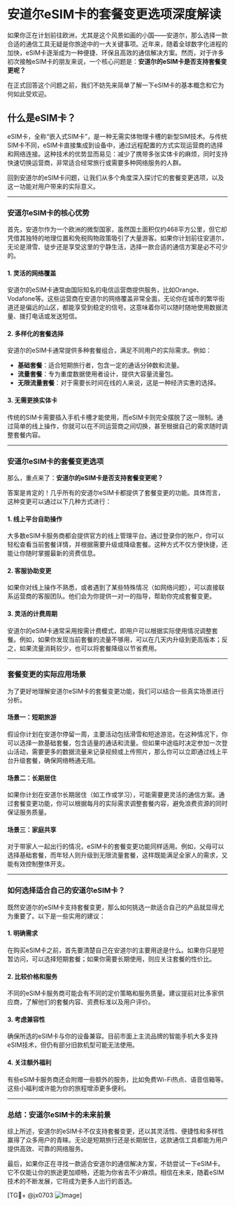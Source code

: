 # 安道尔eSIM卡的套餐变更选项深度解读

如果你正在计划前往欧洲，尤其是这个风景如画的小国——安道尔，那么选择一款合适的通信工具无疑是你旅途中的一大关键事项。近年来，随着全球数字化进程的加快，eSIM卡逐渐成为一种便捷、环保且高效的通信解决方案。然而，对于许多初次接触eSIM卡的朋友来说，一个核心问题是：**安道尔的eSIM卡是否支持套餐变更呢？**

在正式回答这个问题之前，我们不妨先来简单了解一下eSIM卡的基本概念和它为何如此受欢迎。

## 什么是eSIM卡？

eSIM卡，全称“嵌入式SIM卡”，是一种无需实体物理卡槽的新型SIM技术。与传统SIM卡不同，eSIM卡直接集成到设备中，通过远程配置的方式实现运营商的选择和网络连接。这种技术的优势显而易见：减少了携带多张实体卡的麻烦，同时支持快速切换运营商，非常适合经常旅行或需要多种网络服务的人群。

回到安道尔的eSIM卡问题，让我们从多个角度深入探讨它的套餐变更选项，以及这一功能对用户带来的实际意义。

---

### 安道尔eSIM卡的核心优势

首先，安道尔作为一个欧洲的微型国家，虽然国土面积仅约468平方公里，但它却凭借其独特的地理位置和免税购物政策吸引了大量游客。如果你计划前往安道尔，无论是滑雪、徒步还是享受这里的宁静生活，选择一款合适的通信方案是必不可少的。

#### 1. **灵活的网络覆盖**
安道尔的eSIM卡通常由国际知名的电信运营商提供服务，比如Orange、Vodafone等。这些运营商在安道尔的网络覆盖非常全面，无论你在城市的繁华街道还是偏远的山区，都能享受到稳定的信号。这意味着你可以随时随地使用数据流量、拨打电话或发送短信。

#### 2. **多样化的套餐选择**
安道尔的eSIM卡通常提供多种套餐组合，满足不同用户的实际需求。例如：
- **基础套餐**：适合短期旅行者，包含一定的通话分钟数和流量。
- **流量套餐**：专为重度数据使用者设计，提供大容量流量包。
- **无限流量套餐**：对于需要长时间在线的人来说，这是一种经济实惠的选择。

#### 3. **无需更换实体卡**
传统的SIM卡需要插入手机卡槽才能使用，而eSIM卡则完全摆脱了这一限制。通过简单的线上操作，你就可以在不同运营商之间切换，甚至根据自己的需求随时调整套餐内容。

---

### 安道尔eSIM卡的套餐变更选项

那么，重点来了：**安道尔的eSIM卡是否支持套餐变更呢？**

答案是肯定的！几乎所有的安道尔eSIM卡都提供了套餐变更的功能。具体而言，这种变更可以通过以下几种方式进行：

#### 1. **线上平台自助操作**
大多数eSIM卡服务商都会提供官方的线上管理平台。通过登录你的账户，你可以轻松查看当前套餐详情，并根据需要升级或降级套餐。这种方式不仅方便快捷，还能让你随时掌握最新的资费信息。

#### 2. **客服协助变更**
如果你对线上操作不熟悉，或者遇到了某些特殊情况（如网络问题），可以直接联系运营商的客服团队。他们会为你提供一对一的指导，帮助你完成套餐变更。

#### 3. **灵活的计费周期**
安道尔的eSIM卡通常采用按需计费模式，即用户可以根据实际使用情况调整套餐。例如，如果你发现当前套餐的流量不够用，可以在几天内升级到更高版本；反之，如果流量消耗较少，也可以将套餐降级以节省费用。

---

### 套餐变更的实际应用场景

为了更好地理解安道尔eSIM卡的套餐变更功能，我们可以结合一些真实场景进行分析。

#### 场景一：短期旅游
假设你计划在安道尔停留一周，主要活动包括滑雪和短途游览。在这种情况下，你可以选择一款基础套餐，包含适量的通话和流量。但如果中途临时决定参加一次登山活动，需要更多的数据流量来记录视频或上传照片，那么你可以立即通过线上平台升级套餐，确保网络畅通无阻。

#### 场景二：长期居住
如果你计划在安道尔长期居住（如工作或学习），可能需要更灵活的通信方案。通过套餐变更功能，你可以根据每月的实际需求调整套餐内容，避免浪费资源的同时保证服务质量。

#### 场景三：家庭共享
对于带家人一起出行的情况，eSIM卡的套餐变更功能同样适用。例如，父母可以选择基础套餐，而年轻人则升级到无限流量套餐，这样既能满足全家人的需求，又能有效控制整体开支。

---

### 如何选择适合自己的安道尔eSIM卡？

既然安道尔的eSIM卡支持套餐变更，那么如何挑选一款适合自己的产品就显得尤为重要了。以下是一些实用的建议：

#### 1. **明确需求**
在购买eSIM卡之前，首先要清楚自己在安道尔的主要用途是什么。如果你只是短暂访问，可以选择短期套餐；如果你需要长期使用，则应关注套餐的性价比。

#### 2. **比较价格和服务**
不同的eSIM卡服务商可能会有不同的定价策略和服务质量。建议提前对比多家供应商，了解他们的套餐内容、资费标准以及用户评价。

#### 3. **考虑兼容性**
确保所选的eSIM卡与你的设备兼容。目前市面上主流品牌的智能手机大多支持eSIM技术，但仍有部分旧款机型可能无法使用。

#### 4. **关注额外福利**
有些eSIM卡服务商还会附赠一些额外的服务，比如免费Wi-Fi热点、语音信箱等。这些小福利或许能为你的旅程增添更多便利。

---

### 总结：安道尔eSIM卡的未来前景

综上所述，安道尔的eSIM卡不仅支持套餐变更，还以其灵活性、便捷性和多样性赢得了众多用户的青睐。无论是短期旅行还是长期居住，这款通信工具都能为用户提供高效、可靠的网络服务。

最后，如果你正在寻找一款适合安道尔的通信解决方案，不妨尝试一下eSIM卡。它不仅能让你的旅途更加顺畅，还能为你省去不少麻烦。相信在未来，随着eSIM技术的不断发展，它将成为更多人出行的首选。

[TG💪+ @jx0703 ![Image](https://github.com/user-attachments/assets/dbca1d08-cadb-493c-b0ec-ad6f7a83f270)]